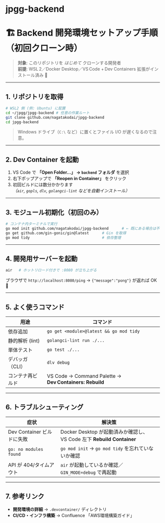 # jpgg-backend

# 🏗️ Backend 開発環境セットアップ手順（初回クローン時）

> **対象**: このリポジトリを _はじめて_ クローンする開発者  
> **前提**: WSL 2／Docker Desktop／VS Code + Dev Containers 拡張がインストール済み 🐳

---

## 1. リポジトリを取得

```bash
# WSL2 側 (例: Ubuntu) に配置
cd ~/jpgg/jpgg-backend # 任意の作業ルート
git clone github.com/nagatakodai/jpgg-backend
cd jpgg-backend
```

> Windows ドライブ（`C:\` など）に置くとファイル I/O が遅くなるので注意。

---

## 2. Dev Container を起動

1. VS Code で **「Open Folder…」 → `backend` フォルダ** を選択  
2. 右下ポップアップで **「Reopen in Container」** をクリック  
3. 初回ビルドには数分かかります  
   *（`air`, `gopls`, `dlv`, `golangci‑lint` などを自動インストール）*

---

## 3. モジュール初期化（初回のみ）

```bash
# コンテナ内ターミナルで実行
go mod init github.com/nagatakodai/jpgg-backend      # ← 既にある場合は不要
go get github.com/gin-gonic/gin@latest      # Gin を取得
go mod tidy                                 # 依存整理
```

---

## 4. 開発用サーバーを起動

```bash
air   # ホットリロード付きで :8080 が立ち上がる
```

ブラウザで `http://localhost:8080/ping` → `{"message":"pong"}` が返れば OK 🎉

---

## 5. よく使うコマンド

| 用途                 | コマンド |
| -------------------- | -------- |
| 依存追加             | `go get <module>@latest && go mod tidy` |
| 静的解析 (lint)      | `golangci-lint run ./...` |
| 単体テスト           | `go test ./...` |
| デバッガ（CLI）      | `dlv debug` |
| コンテナ再ビルド      | VS Code → Command Palette → **Dev Containers: Rebuild** |

---

## 6. トラブルシューティング

| 症状                                   | 解決策 |
| -------------------------------------- | ------ |
| Dev Container ビルドに失敗             | Docker Desktop が起動済みか確認し、VS Code 左下 **Rebuild Container** |
| `go: no modules found`                 | `go mod init` → `go mod tidy` を忘れていないか確認 |
| API が 404/タイムアウト                | `air` が起動しているか確認／`GIN_MODE=debug` で再起動 |

---

## 7. 参考リンク

* **開発環境の詳細** → `.devcontainer/` ディレクトリ  
* **CI/CD・インフラ構築** → Confluence 「AWS環境構築ガイド」

